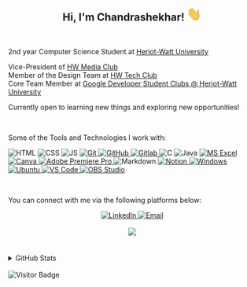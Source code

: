 <!-- Introduction -->
<h2 align="center">Hi, I'm Chandrashekhar! <img src="https://raw.githubusercontent.com/ABSphreak/ABSphreak/master/gifs/Hi.gif" width="30px"></h2>
<br>
<p>2nd year Computer Science Student at <a title="HWU Website" href="https://hw.ac.uk" target="_blank">Heriot-Watt University</a></p>
<p>Vice-President of <a href="https://www.instagram.com/_wattlife/">HW Media Club</a><br>
Member of the Design Team at <a href="https://hwtech.club/">HW Tech Club</a><br>
Core Team Member at <a href="https://gdsc.community.dev/heriot-watt-university/">Google Developer Student Clubs @ Heriot-Watt University</a></p>
<p>Currently open to learning new things and exploring new opportunities!</p>
<br>


<!-- Tools and Technologies Section -->
<p>Some of the Tools and Technologies I work with:</p>

<!--
Badges Sample Code (Replace text within <> to the required values)
.
https://img.shields.io/badge/<text>-informational?style=flat-sqaure&logo=<logoname>&logoColor=white&color=<hexcode>
-->
<p align="left">
    <!-- HTML -->
    <img alt="HTML" title="HyperText Markup Language" src="https://img.shields.io/badge/HTML-informational?style=flat-sqaure&logo=html5&logoColor=white&color=E34F26">
    <!-- CSS -->
    <img alt="CSS" title="Cascading Style Sheets" src="https://img.shields.io/badge/CSS-informational?style=flat-sqaure&logo=css3&logoColor=white&color=1572B6">
    <!-- JavaScript -->
    <img alt="JS" title="JavaScript" src="https://img.shields.io/badge/JavaScript-informational?style=flat-sqaure&logo=javascript&logoColor=black&color=F7DF1E">
    <!-- Git -->
    <a href="https://www.git-scm.com">
        <img alt="Git" title="Version Control System" src="https://img.shields.io/badge/Git-informational?style=flat-sqaure&logo=git&logoColor=white&color=F05032">
    </a>
    <!-- GitHub -->
    <a href="https://www.github.com">
        <img alt="GitHub" src="https://img.shields.io/badge/GitHub-informational?style=flat-sqaure&logo=github&logoColor=white&color=181717">
    </a>
    <!-- Gitlab -->
    <a href="https://about.gitlab.com/">
        <img alt="Gitlab" src="https://img.shields.io/badge/Gitlab-informational?style=flat-sqaure&logo=gitlab&logoColor=white&color=FCA121">
    </a>
    <!-- C Programming language -->
    <img alt="C" title="C Programming Language" src="https://img.shields.io/badge/C-informational?style=flat-sqaure&logo=C&logoColor=white&color=A8B9CC&">
    <!-- Java -->
    <img alt="Java" src="https://img.shields.io/badge/Java-informational?style=flat-sqaure&logo=Java&logoColor=white&color=007396">
    <!-- Microsoft Excel -->
    <a href="https://www.microsoft.com/en-us/microsoft-365/excel">
        <img alt="MS Excel" title="Microsoft Excel" src="https://img.shields.io/badge/MS%20Excel-informational?style=flat-sqaure&logo=microsoft-excel&logoColor=white&color=217346">
    </a>
    <!-- Canva -->
    <a href="https://www.canva.com/">
        <img alt="Canva" title="Graphic Design Platform" src="https://img.shields.io/badge/Canva-informational?style=flat-sqaure&logo=canva&logoColor=white&color=00C4CC&">
    </a>
    <!-- Adobe Premiere Pro CC -->
    <a href="https://www.adobe.com/products/premiere.html">
        <img alt="Adobe Premiere Pro" title="Professional Video Editing Tool by Adobe" src="https://img.shields.io/badge/Adobe%20Premiere%20Pro%20CC-informational?style=flat-sqaure&logo=Adobe+Premiere+Pro&logoColor=black&color=9999FF">
    </a>
    <!-- Markdown -->
    <img alt="Markdown" title="Markup Language to format text" src="https://img.shields.io/badge/Markdown-informational?style=flat-sqaure&logo=markdown&logoColor=white&color=000000">
    <!-- Notion -->
    <a href="https://notion.com">
        <img alt="Notion" title="Note-Taking App" src="https://img.shields.io/badge/Notion-informational?style=flat-sqaure&logo=notion&logoColor=white&color=000000">
    </a>
    <!-- Microsoft Windows OS -->
    <a href="https://www.microsoft.com/en-us/windows">
        <img alt="Windows" src="https://img.shields.io/badge/Windows-informational?style=flat-sqaure&logo=windows&logoColor=white&color=0078D6">
    </a>
    <!-- Ubuntu OS (Linux) -->
    <a href="https://ubuntu.com/">
        <img alt="Ubuntu" src="https://img.shields.io/badge/Ubuntu-informational?style=flat-sqaure&logo=ubuntu&logoColor=white&color=E95420">
    </a>
    <!-- VS Code -->
    <a href="https://code.visualstudio.com/">
        <img alt="VS Code" title="Visual Studio Code" src="https://img.shields.io/badge/VS%20Code-informational?style=flat-sqaure&logo=visualstudiocode&logoColor=white&color=007ACC">
    </a>
    <!-- OBS -->
    <a href="https://obsproject.com/">
        <img alt="OBS Studio" title="Screen Recording & Livestream Software" src="https://img.shields.io/badge/OBS%20Studio-informational?style=flat-sqaure&logo=obs-studio&logoColor=white&color=302E31">
    </a>
</p>
<br>


<!-- Contact Info -->
You can connect with me via the following platforms below:
<div align="center">
    <a href="https://www.linkedin.com/in/chandrashekhar-r/">
        <img alt="LinkedIn" title="My LinkedIn Profile" src="https://img.shields.io/badge/LinkedIn-informational?style=for-the-badge&logo=linkedin&logoColor=white&color=0A66C2">
    </a>
    <a href="mailto:cr2007@hw.ac.uk">
        <img alt="Email" title="Drop a mail!" src="https://img.shields.io/badge/Email-informational?style=for-the-badge&logo=microsoft-outlook&logoColor=white&color=0078D4">
    </a>
    <br>
    <br>
    <img src="https://github-readme-streak-stats.herokuapp.com/?user=cr2007&theme=dracula">
</div>

<br>
<br>

<!-- GitHub Stats -->
<details><summary>GitHub Stats</summary>
    <!-- Credit: https://github.com/anuraghazra/github-readme-stats) -->
    <div align="center">
        <img alt="GitHub Stats" src="https://github-readme-stats.vercel.app/api?username=cr2007&theme=dracula">
        <img alt="Most Used Languages" src="https://github-readme-stats.vercel.app/api/top-langs/?username=cr2007&layout=compact&theme=dracula">
    </div>
    <p><b>Note:</b> <em>The Top Languages is only a metric to display the languages my public code consist of, and does not reflect experience or skill level.</em></p>
</details>
<br>

<!-- Visitor Badge -->
<img src="https://visitor-badge.glitch.me/badge?page_id=cr2007" alt="Visitor Badge"/>

<!--
**cr2007/cr2007** is a ✨ _special_ ✨ repository because its `README.md` (this file) appears on your GitHub profile.

Here are some ideas to get you started:

- 🔭 I’m currently working on ...
- 🌱 I’m currently learning ...
- 👯 I’m looking to collaborate on ...
- 🤔 I’m looking for help with ...
- 💬 Ask me about ...
- 📫 How to reach me: ...
- 😄 Pronouns: ...
- ⚡ Fun fact: ...
-->
